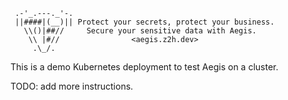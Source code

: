 ```text
 .-'_.---._'-.
 ||####|(__)|| Protect your secrets, protect your business.
   \\()|##//     Secure your sensitive data with Aegis.
    \\ |#//                <aegis.z2h.dev>
     .\_/.
```

This is a demo Kubernetes deployment to test Aegis on a cluster.

TODO: add more instructions.